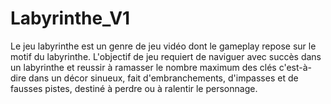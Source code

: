# Labyrinthe_V1
Le jeu labyrinthe est un genre de jeu vidéo dont le gameplay repose sur le motif du labyrinthe. L'objectif de jeu requiert de naviguer avec succès dans un labyrinthe et reussir à ramasser le nombre maximum des clés  c'est-à-dire dans un décor sinueux, fait d'embranchements, d'impasses et de fausses pistes, destiné à perdre ou à ralentir le personnage.

